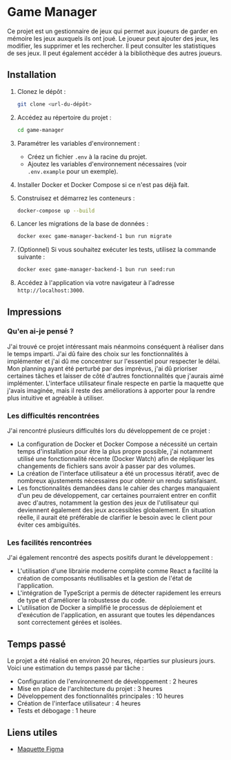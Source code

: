 # Game Manager

Ce projet est un gestionnaire de jeux qui permet aux joueurs de garder en mémoire les jeux auxquels ils ont joué. Le joueur peut ajouter des jeux, les modifier, les supprimer et les rechercher. Il peut consulter les statistiques de ses jeux. Il peut également accéder à la bibliothèque des autres joueurs.

## Installation

1. Clonez le dépôt :

   ```bash
   git clone <url-du-dépôt>
   ```

2. Accédez au répertoire du projet :

   ```bash
   cd game-manager
   ```

3. Paramétrer les variables d'environnement :
   - Créez un fichier `.env` à la racine du projet.
   - Ajoutez les variables d'environnement nécessaires (voir `.env.example` pour un exemple).
4. Installer Docker et Docker Compose si ce n'est pas déjà fait.
5. Construisez et démarrez les conteneurs :

   ```bash
   docker-compose up --build
   ```

6. Lancer les migrations de la base de données :

   ```bash
   docker exec game-manager-backend-1 bun run migrate
   ```

7. (Optionnel) Si vous souhaitez exécuter les tests, utilisez la commande suivante :

   ```bash
   docker exec game-manager-backend-1 bun run seed:run
   ```

8. Accédez à l'application via votre navigateur à l'adresse `http://localhost:3000`.

## Impressions

### Qu'en ai-je pensé ?

J'ai trouvé ce projet intéressant mais néanmoins conséquent à réaliser dans le temps imparti. J'ai dû faire des choix sur les fonctionnalités à implémenter et j'ai dû me concentrer sur l'essentiel pour respecter le délai. Mon planning ayant été perturbé par des imprévus, j'ai dû prioriser certaines tâches et laisser de côté d'autres fonctionnalités que j'aurais aimé implémenter. L'interface utilisateur finale respecte en partie la maquette que j'avais imaginée, mais il reste des améliorations à apporter pour la rendre plus intuitive et agréable à utiliser.

### Les difficultés rencontrées

J'ai rencontré plusieurs difficultés lors du développement de ce projet :

- La configuration de Docker et Docker Compose a nécessité un certain temps d'installation pour être la plus propre possible, j'ai notamment utilisé une fonctionnalité récente (Docker Watch) afin de répliquer les changements de fichiers sans avoir à passer par des volumes.
- La création de l'interface utilisateur a été un processus itératif, avec de nombreux ajustements nécessaires pour obtenir un rendu satisfaisant.
- Les fonctionnalités demandées dans le cahier des charges manquaient d'un peu de développement, car certaines pourraient entrer en conflit avec d'autres, notamment la gestion des jeux de l'utilisateur qui deviennent également des jeux accessibles globalement. En situation réelle, il aurait été préférable de clarifier le besoin avec le client pour éviter ces ambiguïtés.

### Les facilités rencontrées

J'ai également rencontré des aspects positifs durant le développement :

- L'utilisation d'une librairie moderne complète comme React a facilité la création de composants réutilisables et la gestion de l'état de l'application.
- L'intégration de TypeScript a permis de détecter rapidement les erreurs de type et d'améliorer la robustesse du code.
- L'utilisation de Docker a simplifié le processus de déploiement et d'exécution de l'application, en assurant que toutes les dépendances sont correctement gérées et isolées.

## Temps passé

Le projet a été réalisé en environ 20 heures, réparties sur plusieurs jours. Voici une estimation du temps passé par tâche :

- Configuration de l'environnement de développement : 2 heures
- Mise en place de l'architecture du projet : 3 heures
- Développement des fonctionnalités principales : 10 heures
- Création de l'interface utilisateur : 4 heures
- Tests et débogage : 1 heure

## Liens utiles

- [Maquette Figma](https://www.figma.com/design/mJJ32yQ57DRh7O710asp9n/Game-Manager?node-id=0-1&t=6x6GfNQqZpAcgHF6-1)

